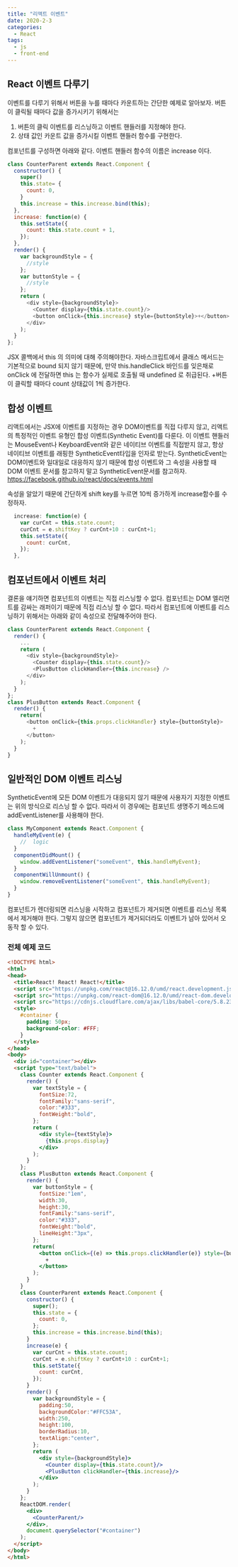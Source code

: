 ```yaml
---
title: "리액트 이벤트"
date: 2020-2-3
categories:
  - React
tags:
  - js
  - front-end
---
```


## React 이벤트 다루기

이벤트를 다루기 위해서 버튼을 누를 때마다 카운트하는 간단한 예제로 알아보자.
버튼이 클릭될 때마다 값을 증가시키기 위해서는

1. 버튼의 클릭 이벤트를 리스닝하고 이벤트 핸들러를 지정해야 한다.
2. 상태 값인 카운트 값을 증가시킬 이벤트 핸들러 함수를 구현한다.

컴포넌트를 구성하면 아래와 같다. 이벤트 핸들러 함수의 이름은 increase 이다.

```javascript
class CounterParent extends React.Component {
  constructor() {
    super()
    this.state= {
      count: 0,
    }
    this.increase = this.increase.bind(this);
  },
  increase: function(e) {
    this.setState({
      count: this.state.count + 1,
    });
  },
  render() {
    var backgroundStyle = {
      //style
    };
    var buttonStyle = {
      //style
    };
    return (
      <div style={backgroundStyle}>
        <Counter display={this.state.count}/>
        <button onClick={this.increase} style={buttonStyle}>+</button>
      </div>
    );
  }
};
```

JSX 콜백에서 this 의 의미에 대해 주의해야한다. 자바스크립트에서 클래스 메서드는 기본적으로 bound 되지 않기 때문에, 만약 this.handleClick 바인드를 잊은채로 onClick 에 전달하면 this 는 함수가 실제로 호출될 때 undefined 로 취급된다.
+버튼이 클릭할 때마다 count 상태값이 1씩 증가한다.

## 합성 이벤트

리액트에서는 JSX에 이벤트를 지정하는 경우 DOM이벤트를 직접 다루지 않고, 리액트의 특정적인 이벤트 유형인 합성 이벤트(Synthetic Event)를 다룬다.
이 이벤트 핸들러는 MouseEvent나 KeyboardEvent와 같은 네이티브 이벤트를 직접받지 않고, 항상 네이티브 이벤트를 래핑한 SyntheticEvent타입을 인자로 받는다.
SyntheticEvent는 DOM이벤트와 일대일로 대응하지 않기 때문에 합성 이벤트와 그 속성을 사용할 때 DOM 이벤트 문서를 참고하지 말고 SyntheticEvent문서를 참고하자.
<https://facebook.github.io/react/docs/events.html>

속성을 알았기 때문에 간단하게 shift key를 누르면 10씩 증가하게 increase함수를 수정하자.

```javascript
  increase: function(e) {
    var curCnt = this.state.count;
    curCnt = e.shiftKey ? curCnt+10 : curCnt+1;
    this.setState({
      count: curCnt,
    });
  },
```

## 컴포넌트에서 이벤트 처리

결론을 얘기하면 컴포넌트의 이벤트는 직접 리스닝할 수 없다. 컴포넌트는 DOM 엘리먼트를 감싸는 래퍼이기 때문에 직접 리스닝 할 수 없다.
따라서 컴포넌트에 이벤트를 리스닝하기 위해서는 아래와 같이 속성으로 전달해주어야 한다.

```javascript
class CounterParent extends React.Component {
  render() {
    ...
    return (
      <div style={backgroundStyle}>
        <Counter display={this.state.count}/>
        <PlusButton clickHandler={this.increase} />
      </div>
    );
  }
};
class PlusButton extends React.Component {
  render() {
    return(
      <button onClick={this.props.clickHandler} style={buttonStyle}>
        +
      </button>
    );
  }
}
```

## 일반적인 DOM 이벤트 리스닝

SyntheticEvent에 모든 DOM 이벤트가 대응되지 않기 때문에 사용자기 지정한 이벤트는 위의 방식으로 리스닝 할 수 없다.
따라서 이 경우에는 컴포넌트 생명주기 메소드에 addEventListener를 사용해야 한다.

```javascript
class MyComponent extends React.Component {
  handleMyEvent(e) {
    //  logic
  }
  componentDidMount() {
    window.addEventListener("someEvent", this.handleMyEvent);
  }
  componentWillUnmount() {
    window.removeEventListener("someEvent", this.handleMyEvent);
  }
}
```

컴포넌트가 렌더링되면 리스닝을 시작하고 컴포넌트가 제거되면 이벤트를 리스닝 목록에서 제거해야 한다.
그렇지 않으면 컴포넌트가 제거되더라도 이벤트가 남아 있어서 오동작 할 수 있다.

### 전체 예제 코드

```html
<!DOCTYPE html>
<html>
<head>
  <title>React! React! React!</title>
  <script src="https://unpkg.com/react@16.12.0/umd/react.development.js"></script>
  <script src="https://unpkg.com/react-dom@16.12.0/umd/react-dom.development.js"></script>
  <script src="https://cdnjs.cloudflare.com/ajax/libs/babel-core/5.8.23/browser.min.js"></script>
  <style>
    #container {
      padding: 50px;
      background-color: #FFF;
    }
  </style>
</head>
<body>
  <div id="container"></div>
  <script type="text/babel">
    class Counter extends React.Component {
      render() {
        var textStyle = {
          fontSize:72,
          fontFamily:"sans-serif",
          color:"#333",
          fontWeight:"bold",
        };
        return (
          <div style={textStyle}>
            {this.props.display}
          </div>
        );
      }
    };
    class PlusButton extends React.Component {
      render() {
        var buttonStyle = {
          fontSize:"1em",
          width:30,
          height:30,
          fontFamily:"sans-serif",
          color:"#333",
          fontWeight:"bold",
          lineHeight:"3px",
        };
        return(
          <button onClick={(e) => this.props.clickHandler(e)} style={buttonStyle}>
            +
          </button>
        );
      }
    }
    class CounterParent extends React.Component {
      constructor() {
        super();
        this.state = {
          count: 0,
        };
        this.increase = this.increase.bind(this);
      }
      increase(e) {
        var curCnt = this.state.count;
        curCnt = e.shiftKey ? curCnt+10 : curCnt+1;
        this.setState({
          count: curCnt,
        });
      }
      render() {
        var backgroundStyle = {
          padding:50,
          backgroundColor:"#FFC53A",
          width:250,
          height:100,
          borderRadius:10,
          textAlign:"center",
        };
        return (
          <div style={backgroundStyle}>
            <Counter display={this.state.count}/>
            <PlusButton clickHandler={this.increase}/>
          </div>
        );
      }
    };
    ReactDOM.render(
      <div>
        <CounterParent/>
      </div>,
      document.querySelector("#container")
    );
  </script>
</body>
</html>
```
